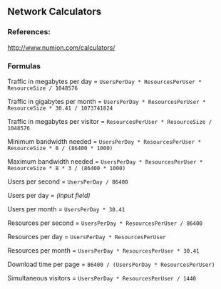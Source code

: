 ## Network Calculators

### References:
http://www.numion.com/calculators/


### Formulas

Traffic in megabytes per day =
`UsersPerDay * ResourcesPerUser * ResourceSize / 1048576`

Traffic in gigabytes per month =
`UsersPerDay * ResourcesPerUser * ResourceSize * 30.41 / 1073741824`

Traffic in megabytes per visitor =
`ResourcesPerUser * ResourceSize / 1048576`

Minimum bandwidth needed =
`UsersPerDay * ResourcesPerUser * ResourceSize * 8 / (86400 * 1000)`

Maximum bandwidth needed =
`UsersPerDay * ResourcesPerUser * ResourceSize * 8 * 3 / (86400 * 1000)`

Users per second =
`UsersPerDay / 86400`

Users per day =
*(input field)*

Users per month =
`UsersPerDay * 30.41`

Resources per second =
`UsersPerDay * ResourcesPerUser / 86400`

Resources per day =
`UsersPerDay * ResourcesPerUser`

Resources per month =
`UsersPerDay * ResourcesPerUser * 30.41`

Download time per page =
`86400 / (UsersPerDay * ResourcesPerUser)`

Simultaneous visitors =
`UsersPerDay * ResourcesPerUser / 1440`